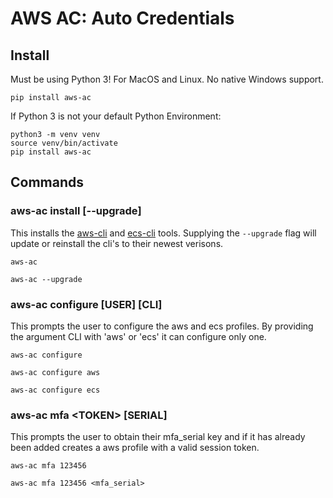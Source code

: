 # AWS AC: Auto Credentials

## Install
Must be using Python 3! For MacOS and Linux. No native Windows support.
```
pip install aws-ac
```

If Python 3 is not your default Python Environment:
```
python3 -m venv venv
source venv/bin/activate
pip install aws-ac
```

## Commands

### aws-ac install [--upgrade]
This installs the [aws-cli](https://aws.amazon.com/documentation/cli/) and [ecs-cli](https://docs.aws.amazon.com/AmazonECS/latest/developerguide/ECS_CLI.html) tools.
Supplying the `--upgrade` flag will update or reinstall the cli's to their newest verisons.
```
aws-ac

aws-ac --upgrade
```

### aws-ac configure [USER] [CLI]
This prompts the user to configure the aws and ecs profiles. By providing the argument CLI with 'aws' or 'ecs' it can configure only one.
```
aws-ac configure

aws-ac configure aws

aws-ac configure ecs
```

### aws-ac mfa \<TOKEN\> [SERIAL]
This prompts the user to obtain their mfa_serial key and if it has already been added creates a aws profile with a valid session token.
```
aws-ac mfa 123456

aws-ac mfa 123456 <mfa_serial>
```
